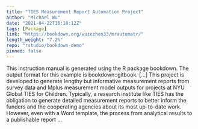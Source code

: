 ```yaml
---
title: "TIES Measurement Report Automation Project"
author: "Michael Wu"
date: "2021-04-22T16:10:12Z"
tags: [Package]
link: "https://bookdown.org/wuzezhen33/mrautomatr/"
length_weight: "7.2%"
repo: "rstudio/bookdown-demo"
pinned: false
---
```


This instruction manual is generated using the R package bookdown. The output format for this example is bookdown::gitbook. [...] This project is developed to generate lengthy but informative measurement reports from survey data and Mplus measurement model outputs for projects at NYU Global TIES for Children. Typically, a research institute like TIES has the obligation to generate detailed measurement reports to better inform the funders and the cooperating agencies about its most up-to-date work. However, even with a Word template, the process from analytical results to a publishable report ...
